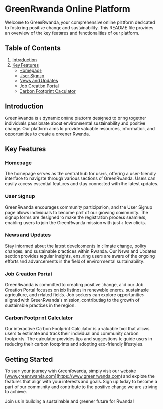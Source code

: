 # GreenRwanda Online Platform

Welcome to GreenRwanda, your comprehensive online platform dedicated to fostering positive change and sustainability. This README file provides an overview of the key features and functionalities of our platform.

## Table of Contents

1. [Introduction](#introduction)
2. [Key Features](#key-features)
   - [Homepage](#homepage)
   - [User Signup](#user-signup)
   - [News and Updates](#news-and-updates)
   - [Job Creation Portal](#job-creation-portal)
   - [Carbon Footprint Calculator](#carbon-footprint-calculator)

## Introduction

GreenRwanda is a dynamic online platform designed to bring together individuals passionate about environmental sustainability and positive change. Our platform aims to provide valuable resources, information, and opportunities to create a greener Rwanda.

## Key Features

### Homepage

The homepage serves as the central hub for users, offering a user-friendly interface to navigate through various sections of GreenRwanda. Users can easily access essential features and stay connected with the latest updates.

### User Signup

GreenRwanda encourages community participation, and the User Signup page allows individuals to become part of our growing community. The signup forms are designed to make the registration process seamless, enabling users to join the GreenRwanda mission with just a few clicks.

### News and Updates

Stay informed about the latest developments in climate change, policy changes, and sustainable practices within Rwanda. Our News and Updates section provides regular insights, ensuring users are aware of the ongoing efforts and advancements in the field of environmental sustainability.

### Job Creation Portal

GreenRwanda is committed to creating positive change, and our Job Creation Portal focuses on job listings in renewable energy, sustainable agriculture, and related fields. Job seekers can explore opportunities aligned with GreenRwanda's mission, contributing to the growth of sustainable practices in the region.

### Carbon Footprint Calculator

Our interactive Carbon Footprint Calculator is a valuable tool that allows users to estimate and track their individual and community carbon footprints. The calculator provides tips and suggestions to guide users in reducing their carbon footprints and adopting eco-friendly lifestyles.

## Getting Started

To start your journey with GreenRwanda, simply visit our website [www.greenrwanda.com](https://www.greenrwanda.com) and explore the features that align with your interests and goals. Sign up today to become a part of our community and contribute to the positive change we are striving to achieve.

Join us in building a sustainable and greener future for Rwanda!
